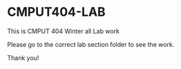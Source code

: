 # CMPUT404-LAB
This is CMPUT 404 Winter all Lab work 


Please go to the correct lab section folder to see the work.

Thank you!
